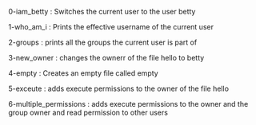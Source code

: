 0-iam_betty : Switches the current user to the user betty

1-who_am_i : Prints the effective username of the current user

2-groups : prints all the groups the current user is part of

3-new_owner : changes the ownerr of the file hello to betty

4-empty : Creates an empty file called empty

5-exceute : adds execute permissions to the owner of the file hello

6-multiple_permissions : adds execute permissions to the owner and the group owner and read permission to other users


